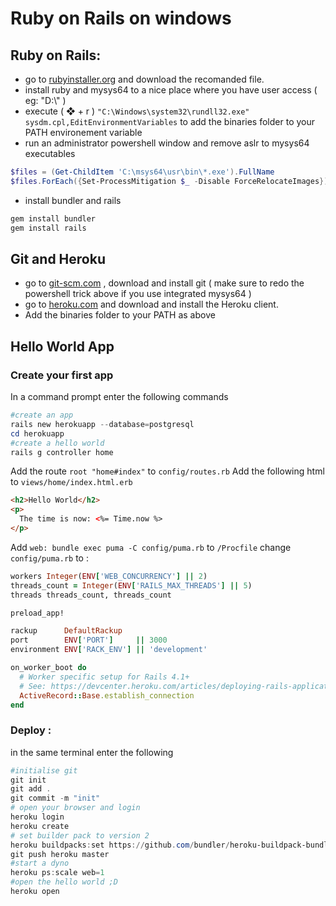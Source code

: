 # Ruby on Rails on windows
## Ruby on Rails:
- go to [rubyinstaller.org](https://rubyinstaller.org/downloads/) and download the recomanded file.
- install ruby and mysys64 to a nice place where you have user access ( eg: "D:\\" )
-  execute ( ❖ + r ) ```"C:\Windows\system32\rundll32.exe" sysdm.cpl,EditEnvironmentVariables``` to add the binaries folder to your PATH environement variable
- run an administrator powershell window and remove aslr to mysys64 executables
```powershell
$files = (Get-ChildItem 'C:\msys64\usr\bin\*.exe').FullName
$files.ForEach({Set-ProcessMitigation $_ -Disable ForceRelocateImages})
```
- install bundler and rails
```powershell
gem install bundler
gem install rails
```
## Git and Heroku
- go to [git-scm.com](https://git-scm.com/download/win) , download and install git ( make sure to redo the powershell trick above if you use integrated mysys64 )
- go to [heroku.com](https://devcenter.heroku.com/articles/heroku-cli#download-and-install) and download and install the Heroku client.
- Add the binaries folder to your PATH as above
## Hello World App
### Create your first app
In a command prompt enter the following commands
```powershell
#create an app
rails new herokuapp --database=postgresql
cd herokuapp
#create a hello world
rails g controller home
```
Add the route ```root "home#index"``` to ```config/routes.rb```
Add the following html to ```views/home/index.html.erb```
```html
<h2>Hello World</h2>
<p>
  The time is now: <%= Time.now %>
</p>
```
Add ```web: bundle exec puma -C config/puma.rb``` to ```/Procfile```
change ```config/puma.rb``` to :
```ruby
workers Integer(ENV['WEB_CONCURRENCY'] || 2)
threads_count = Integer(ENV['RAILS_MAX_THREADS'] || 5)
threads threads_count, threads_count

preload_app!

rackup      DefaultRackup
port        ENV['PORT']     || 3000
environment ENV['RACK_ENV'] || 'development'

on_worker_boot do
  # Worker specific setup for Rails 4.1+
  # See: https://devcenter.heroku.com/articles/deploying-rails-applications-with-the-puma-web-server#on-worker-boot
  ActiveRecord::Base.establish_connection
end
```
### Deploy :
in the same terminal enter the following
```powershell
#initialise git
git init
git add .
git commit -m "init"
# open your browser and login
heroku login
heroku create
# set builder pack to version 2
heroku buildpacks:set https://github.com/bundler/heroku-buildpack-bundler2
git push heroku master
#start a dyno
heroku ps:scale web=1
#open the hello world ;D
heroku open
```
